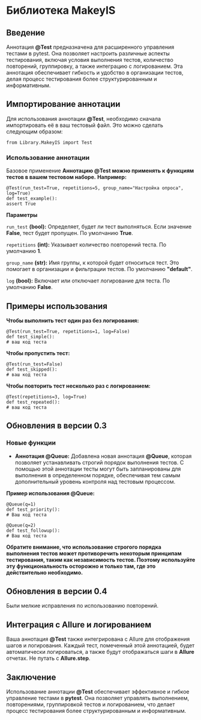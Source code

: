 # Библиотека MakeyIS

## Введение
Аннотация **@Test** предназначена для расширенного управления тестами в pytest. Она позволяет настроить различные аспекты тестирования, включая условия выполнения тестов, количество повторений, группировку, а также интеграцию с логированием. Эта аннотация обеспечивает гибкость и удобство в организации тестов, делая процесс тестирования более структурированным и информативным.

## Импортирование аннотации
Для использования аннотации **@Test**, необходимо сначала импортировать её в ваш тестовый файл. Это можно сделать следующим образом:
```
from Library.MakeyIS import Test
```
### Использование аннотации
Базовое применение
**Аннотацию @Test можно применять к функциям тестов в вашем тестовом наборе.** **Например:**
```
@Test(run_test=True, repetitions=5, group_name="Настройка опроса", log=True) 
def test_example(): 
assert True
```

**Параметры**

```run_test``` **(bool):** Определяет, будет ли тест выполняться. Если значение **False**, тест будет пропущен. По умолчанию **True**.

```repetitions``` **(int):** Указывает количество повторений теста. По умолчанию **1**.

```group_name``` **(str):** Имя группы, к которой будет относиться тест. Это помогает в организации и фильтрации тестов. По умолчанию **"default"**.

```log``` **(bool):** Включает или отключает логирование для теста. По умолчанию **False**.

## Примеры использования
**Чтобы выполнить тест один раз без логирования:**

```
@Test(run_test=True, repetitions=1, log=False) 
def test_simple(): 
# ваш код теста
```

**Чтобы пропустить тест:**
```
@Test(run_test=False) 
def test_skipped(): 
# ваш код теста
```

**Чтобы повторить тест несколько раз с логированием:**
```
@Test(repetitions=3, log=True) 
def test_repeated(): 
# ваш код теста
```
## Обновления в версии 0.3

### Новые функции

- **Аннотация @Queue:** Добавлена новая аннотация **@Queue**, которая позволяет устанавливать строгий порядок выполнения тестов. С помощью этой аннотации тесты могут быть запланированы для выполнения в определенном порядке, обеспечивая тем самым дополнительный уровень контроля над тестовым процессом.

**Пример использования @Queue:**
```
@Queue(q=1)
def test_priority():
# Ваш код теста

@Queue(q=2)
def test_followup():
# Ваш код теста
```
**Обратите внимание, что использование строгого порядка выполнения тестов может противоречить некоторым принципам тестирования, таким как независимость тестов. Поэтому используйте эту функциональность осторожно и только там, где это действительно необходимо.**

## Обновления в версии 0.4
Были мелкие исправления по использованию повторений.

## Интеграция с Allure и логированием

Ваша аннотация **@Test** также интегрирована с Allure для отображения шагов и логирования. Каждый тест, помеченный этой аннотацией, будет автоматически логироваться, а также будут отображаться шаги в **Allure** отчетах. Не путать с **Allure.step**.

## Заключение
Использование аннотации **@Test** обеспечивает эффективное и гибкое управление тестами в **pytest**. Она позволяет управлять выполнением, повторениями, группировкой тестов и логированием, что делает процесс тестирования более структурированным и информативным.